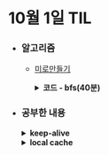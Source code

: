 # 10월 1일 TIL

* ### 알고리즘
    * [미로만들기](https://www.acmicpc.net/problem/2665)
    
      <details>
      <summary><strong>코드 - bfs(40분)</strong></summary>

        ```java

        import java.io.*;
        import java.util.*;

        class Main {

            private static int[][] board;
            private static int n;

            public static void main(String[] args) throws IOException {
                BufferedReader br = new BufferedReader(new InputStreamReader(System.in));
                BufferedWriter bw = new BufferedWriter(new OutputStreamWriter(System.out));

                n = Integer.parseInt(br.readLine());

                board = new int[n][n];
                for(int i=0 ; i<n ; i++){
                    String input = br.readLine();

                    for(int j=0 ; j<n ; j++){
                        board[i][j] = input.charAt(j) - '0';
                    }
                }

                bw.write(String.valueOf(bfs()));
                bw.close();
                br.close();
            }

            private static int bfs(){
                int ret = Integer.MAX_VALUE;

                int[][] dp = new int[n][n];

                for(int i=0 ; i<n ; i++){
                    Arrays.fill(dp[i], Integer.MAX_VALUE);
                }

                Queue<int[]> que = new ArrayDeque<>();
                que.add(new int[]{0,0,0});
                
                dp[0][0] = 0;

                int[] dy = {0,0,1,-1}, dx = {1,-1,0,0};

                while(!que.isEmpty()){
                    int[] cur = que.poll();

                    int y = cur[0], x = cur[1], count = cur[2];

                    for(int i=0 ; i<4 ; i++){
                        int ny = y + dy[i], nx = x + dx[i], nextCount = count;

                        if(0 > ny || ny >= n || 0 > nx || nx >= n)
                            continue;

                        if(ny == n - 1 && nx == n - 1){
                            ret = Math.min(ret, count);
                            continue;
                        }

                        if(board[ny][nx] == 0)
                            nextCount++;

                        if(dp[ny][nx] <= nextCount)
                            continue;

                        que.add(new int[]{ny, nx, nextCount});
                        dp[ny][nx] = nextCount;
                    }
                }

                return ret;
            }
        }

        ```
      </details>


* ### 공부한 내용

    <details>
    <summary><strong>keep-alive</strong></summary>

    * <h3>TCP keep-alive</h3>
    
      * 3 way-handshaking으로 한 번 연결을 맺고 해당 연결을 유지하는 방식이다.
      * 연결이 유지되고 있는지 주기적으로 패킷을 보낸다.
      * TCP keep-alive는 OS의 설정에 의해서 관리된다.
      
    * <h3>HTTP keep-alive</h3>

      * 동일한 TCP 연결을 이용해서 여러번 요청을 보낸다.
      * HTTP 서버는 TCP 연결을 keep-alive 시간 동안 끊지 않고 기다린다.
      * 만약, 마지막 요청으로부터 keep-alive 시간이 지난다면 서버에서 해당 TCP 연결을 끊는다.

  </details>

  <details>
  <summary><strong>local cache</strong></summary>

    * <h3>ConcurrentHashMap</h3>

      * 장점
      
        1. 추가적인 의존성을 추가할 필요가 없고, 구현이 매우 간다하고 빠름
        2. 여러 스레드가 동시에 접근해도 안전하게 데이터를 처리할 수 있음
        3. 캐시 만료 정책이나 크기 관리 등을 직접 구현해야 하기 때문에 유연하게 조정이 가능함
      
      * 단점
        
        1. TTL같은 기능이 없어서 따로 구현을 해야함

    * <h3>Guava Cache</h3>

      * 장점
      
        1. TTL, 최대 크기 설정이 가능함
        2. 복잡한 캐시 로직을 라이브러리에서 제공하여 간단하게 캐시를 적용할 수 있음
        3. 구글에서 제공하는 라이브러리로 안정성과 성능이 검증됨
      
      * 단점
        
        1. 성능면에서는 Caffeine보다 약간 뒤처질 수 있음
        2. 관리 및 모니터링 기능이 제한적임

    * <h3>Caffeine</h3>

      * 장점
      
        1. LRU와 같은 다양한 캐시 제거 정책을 지원함
        2. 비동기 로딩, TTL, 크기 제한 등 다양한 기능을 제공함
        3. Spring Cache와 쉽게 통합할 수 있고 어노테이션 방식으로도 손쉽게 사용할 수 있음
      
      * 단점
        
        1. 의존성을 추가해야 하며 설정이 필요함
        2. 고급 기능을 활용하면 설정이 복잡해질 수 있음

    * <h3>Spring cache Abstraction</h3>

      * 장점
      
        1. @Cacheable, @CachePut와 같은 어노테이션을 통해 간단하게 캐시 적용 가능함
        2. Caffeine, Ehcache, Redis 등 다양한 캐시 구현체를 선택할 수 있음
        3. 어플리케이션 레이어에서 쉽게 캐시 로직을 관리할 수 있어서 유지보수가 용이함
      
      * 단점
        
        1. 일부 복잡한 캐시 정책이나 고급 기능을 구현에 대해 제한적일 수 있음
        2. Caffeine과 같은 고성능 캐시 라이브러리를 사용할 때 성능이 좋지만, 캐시 설정에 따라 성능이 떨어질 수 있음

    * <h3>Ehcache</h3>

    * 장점
      
        1. 대규모 어플리케이션에서 높은 성능을 발휘하는 캐시 라이브러리임
        2. 디스크 스와핑, 클러스터링 등 복잡한 캐시 전략을 지원함
        3. Spring과 쉽게 통합하여 사용할 수 있음
        4. 다양한 모니터링 도구를 제공하여 캐시 상태를 모니터링할 수 있음
      
      * 단점
        
        1. Guava나 Caffeine보다 설정이 복잡하고, 학습 곡선이 있음
        2. 디스크 스와핑 기능 등으로 인해서 메모리 사용량이 증가하는 오버헤드가 발생할 수 있음
        3. 메모리 기반 캐시보다 디스크 스와핑이나 클러스터링을 사용할 경우 성능 저하가 발생할 수 있음
  

    * <h2>중고 거래 사이트 프로젝트에 Caffeine 캐시 적용 결정 이유</h2>
    
      * 메인 페이지에서 상품 조회할 때 빠른 속도를 원하는데 성능이 뛰어남
      * Spring과 통합하는데 용이함.
      * TTL같은 캐시 삭제 정책을 지원하며, 설정이 쉬움.
      * 프로젝트 특성상 Ehcache처럼 모니터링이나 메모리 스와핑같은 고급 기능도 필요없을 거라 판단함
        
    </details>